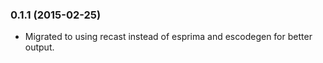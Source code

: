 ### 0.1.1 (2015-02-25)

* Migrated to using recast instead of esprima and escodegen for better output.
